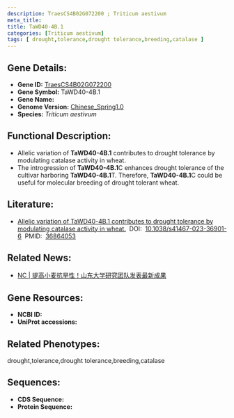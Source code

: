 ```yaml
---
description: TraesCS4B02G072200 ; Triticum aestivum
meta_title:
title: TaWD40-4B.1
categories: [Triticum aestivum]
tags: [ drought,tolerance,drought tolerance,breeding,catalase ]
---
```


## Gene Details:
- **Gene ID:**	[TraesCS4B02G072200]()
- **Gene Symbol:** TaWD40-4B.1
- **Gene Name:** 
- **Genome Version:** [Chinese_Spring1.0]()
- **Species:** *Triticum aestivum*

## Functional Description:
   - Allelic variation of **TaWD40-4B.1** contributes to drought tolerance by modulating catalase activity in wheat.
   - The introgression of **TaWD40-4B.1**C enhances drought tolerance of the cultivar harboring **TaWD40-4B.1**T. Therefore, **TaWD40-4B.1**C could be useful for molecular breeding of drought tolerant wheat.

## Literature:
   - [Allelic variation of TaWD40-4B.1 contributes to drought tolerance by modulating catalase activity in wheat.]( https://www.nature.com/articles/s41467-023-36901-6)&nbsp;&nbsp;DOI:&nbsp;&nbsp;[10.1038/s41467-023-36901-6](https://www.nature.com/articles/s41467-023-36901-6)&nbsp;&nbsp;PMID:&nbsp;&nbsp;[36864053](https://pubmed.ncbi.nlm.nih.gov/36864053/)

## Related News:
   - [NC | 提高小麦抗旱性！山东大学研究团队发表最新成果](https://mp.weixin.qq.com/s?__biz=MzIyOTY2NDYyNQ==&mid=2247567241&idx=6&sn=714b3cd3bc469f17f2cab72e69922dd7&chksm=eddcec840ee4f1671db16e029b4ba61d81dc43a195d471fd13fc7b63b170caffdf8cf4427050&scene=27#wechat_redirect)

## Gene Resources:
- **NCBI ID:** [](https://www.ncbi.nlm.nih.gov/gene/?term=)
- **UniProt accessions:** [](https://www.uniprot.org/uniprotkb//entry)

## Related Phenotypes:
drought,tolerance,drought tolerance,breeding,catalase

## Sequences:
- **CDS Sequence:**
- **Protein Sequence:**
